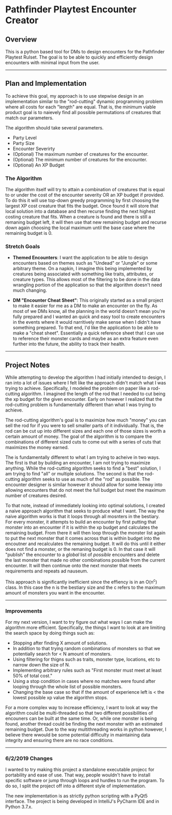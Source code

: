 # Pathfinder Playtest Encounter Creator

## Overview
This is a python based tool for DMs to design encounters for the Pathfinder Playtest Rulset. The goal is to be able to quickly and efficiently design encounters with minimal input from the user.

___

## Plan and Implementation
To achieve this goal, my approach is to use stepwise design in an implementation similar to the "rod-cutting" dynamic programming problem where all costs for each "length" are equal. That is, the minimum viable product goal is to naievely find all possible permutations of creatures that match our parameters.

The algorithm should take several parameters. 
- Party Level
- Party Size
- Encounter Severirty
- (Optional) The maximum number of creatures for the encounter.
- (Optional) The minimum number of creatures for the encounter.
- (Optional) An XP Budget

### The Algorithm
The algorithm itself will try to attain a combination of creatures that is equal to or under the cost of the encounter severity OR an XP budget if provided. 
To do this it will use top-down greedy programming by first choosing the largest XP cost creature that fits the budget. Once found it will store that local solution into a database and then recurse finding the next highest costing creature that fits. When a creature is found and there is still a remaning budget left, it will then use that new remaining budget and recurse down again choosing the local maximum until the base case where the remaining budget is 0.

### Stretch Goals

 - __Themed Encounters__: I want the application to be able to design encounters based on themes such as "Undead" or "Jungle" or some arbitrary theme. On a napkin, I imagine this being implemented by creatures being associated with something like traits, attributes, or creature types. This allows most of the filtering to be done in the data wrangling portion of the application so that the algorithm doesn't need much changing.
 
 - __DM "Encounter Cheat Sheet"__: This originally started as a small project to make it easier for me as a DM to make an encounter on the fly. As most of we DMs know, all the planning in the world doesn't mean you're fully prepared and I wanted an quick and easy tool to create encounters in the events where it would narritively make sense when I didn't have something prepared. To that end, I'd like the application to be able to make a "cheat sheet". Essentially a quick reference sheet that I can use to reference their monster cards and maybe as an extra feature even further into the future, the ability to track their health.

___

## Project Notes

While attempting to develop the algorithm I had initially intended to design, I ran into a lot of issues where I felt like the approach didn't match what I was trying to achieve. Specifically, I modeled the problem on paper like a rod-cutting algorithm. I imagined the length of the rod that I needed to cut being the xp budget for the given encounter. Early on however I realized that the rod-cutting problem is fundamentally different than what I was trying to achieve. 

The rod-cutting algorithm's goal is to maximize how much "money" you can sell the rod for if you were to sell smaller parts of it individually. That is, the rod can be cut up into different sizes and each one of those sizes is worth a certain amount of money. The goal of the algorithm is to compare the combinations of different sized cuts to come out with a series of cuts that maximizes the money earned.

The is fundamentally different to what I am trying to acheive in two ways. The first is that by building an encounter, I am not trying to maximize anything. While the rod-cutting algorithm seeks to find a "best" solution, I am trying to find "all" or multiple solutions. The second is that the rod-cutting algorithm seeks to use as much of the "rod" as possible. The encounter designer is similar however it should allow for some leeway into allowing encounters that do not meet the full budget but meet the maximum number of creatures desired.

To that note, instead of immediately looking into optimal solutions, I created a naive approach algorithm that seeks to produce what I want. The way the naive algorithm works is that it loops through all mosnters in the bestiary. For every monster, it attempts to build an encounter by first putting that monster into an encounter if it is within the xp budget and calculates the remaining budget. From there it will then loop through the monster list again to put the next monster that it comes across that is within budget into the encoutner and recalculates the remaining budget. It will do this until it either does not find a monster, or the remaning budget is 0. In that case it will "publish" the encounter to a _global_ list of _possible_ encounters and delete the last monster that made no other combinations possible from the current encounter. It will then continue onto the next monster that meets requirements and repeats ad nauseum. 

This approach is significantly inefficient since the effiency is in an O(n<sup>c</sup>) class. In this case the n is the bestiary size and the c refers to the maximum amount of monsters you want in the encounter.

---
### Improvements

For my next version, I want to try figure out what ways I can make the algorithm more efficient. Specifically, the things I want to look at are limiting the search space by doing things such as:

- Stopping after finding X amount of solutions.
- In addition to that trying random combinations of monsters so that we potentially search for < N amount of monsters. 
- Using filtering for thigns such as traits, monster type, locations, etc to narrow down the size of N.
- Implementing arbitrary rules such as "First monster must meet at least 50% of total cost."
- Using a stop condition in cases where no matches were found after looping through the whole list of possible monsters. 
- Changing the base case so that if the amount of experience left is < the lowest possible xp value the algorithm stops.

For a more complex way to increase efficiency, I want to look at way the algorithm could be multi-threaded so that two different possibilities of encouners can be built at the same time. Or, while one monster is being found, another thread could be finding the next monster with an estimated remaining budget. Due to the way multithreading works in python however, I believe there wwould be some potential difficulty in maintaining data integrity and ensuring there are no race conditions.


---

### 6/2/2019 Changes

I wanted to try making this project a standalone executable projecc for portability and ease of use. That way, people wouldn't have to install specific software or jump through loops and hurdles to run the program. To do so, I split the project off into a different style of implementation.

The new implementation is as strictly python scripting with a PyQt5 interface. The project is being developed in IntelliJ's PyCharm IDE and in Python 3.7.x.
